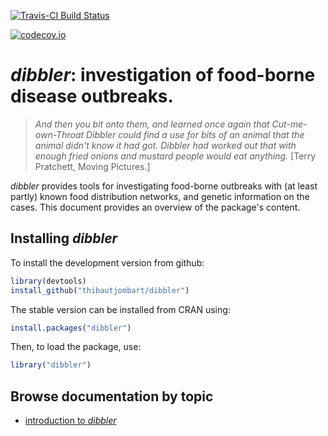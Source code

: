 [![Travis-CI Build Status](https://travis-ci.org/thibautjombart/dibbler.png?branch=master)](https://travis-ci.org/thibautjombart/dibbler)

[![codecov.io](https://codecov.io/github/thibautjombart/dibbler/coverage.svg?branch=master)](https://codecov.io/github/thibautjombart/dibbler?branch=master)


*dibbler*: investigation of food-borne disease outbreaks.
=================================================

> *And then you bit onto them, and learned once again that Cut-me-own-Throat Dibbler could find a
>   use for bits of an animal that the animal didn't know it had got. Dibbler had worked out that
>   with enough fried onions and mustard people would eat anything.*
[Terry Pratchett, Moving Pictures.]

*dibbler* provides tools for investigating food-borne outbreaks with (at least partly) known food distribution networks, and genetic information on the cases.
This document provides an overview of the package's content.


Installing *dibbler*
-------------
To install the development version from github:

```r
library(devtools)
install_github("thibautjombart/dibbler")
```

The stable version can be installed from CRAN using:

```r
install.packages("dibbler")
```

Then, to load the package, use:

```r
library("dibbler")
```


Browse documentation by topic
-------------
- [introduction to *dibbler*](vignettes/dibbler.html)
